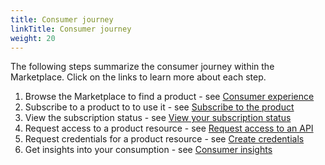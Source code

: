 ```yaml
---
title: Consumer journey
linkTitle: Consumer journey
weight: 20
---
```


The following steps summarize the consumer journey within the Marketplace. Click on the links to learn more about each step.

1. Browse the Marketplace to find a product - see [Consumer experience](/docs/manage_marketplace/consumer_experience)
2. Subscribe to a product to to use it - see [Subscribe to the product](/docs/manage_marketplace/consumer_experience/subscription_management/#create-a-new-subscription)
3. View the subscription status - see [View your subscription status](/docs/manage_marketplace/consumer_experience/subscription_management/#manage-existing-subscriptions)
4. Request access to a product resource - see [Request access to an API](/docs/manage_marketplace/consumer_experience/credential_management/#request-access-to-an-api)
5. Request credentials for a product resource - see [Create credentials](/docs/manage_marketplace/consumer_experience/credential_management/#create-credentials)
6. Get insights into your consumption - see [Consumer insights](/docs/manage_marketplace/consumer_experience/consumer_insights)
